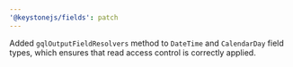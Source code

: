 ```yaml
---
'@keystonejs/fields': patch
---
```


Added `gqlOutputFieldResolvers` method to `DateTime` and `CalendarDay` field types, which ensures that read access control is correctly applied.
